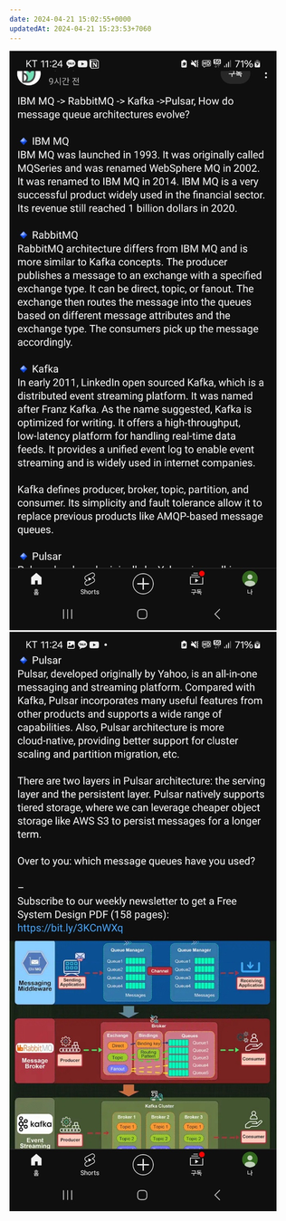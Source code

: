 ```yaml
---
date: 2024-04-21 15:02:55+0000
updatedAt: 2024-04-21 15:23:53+7060
---
```

![Pasted image 20231226224115](real-resource-image/Pasted%20image%2020231226224115.png)
![Pasted image 20231226224123](real-resource-image/Pasted%20image%2020231226224123.png)